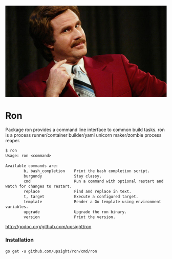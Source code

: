 ![ron](ron.jpg)

# Ron

Package ron provides a command line interface to common build tasks.
ron is a process runner/container builder/yaml unicorn maker/zombie process reaper.


	$ ron
	Usage: ron <command>

	Available commands are:
			b, bash_completion    Print the bash completion script.
			burgundy              Stay classy.
			cmd                   Run a command with optional restart and watch for changes to restart.
			replace               Find and replace in text.
			t, target             Execute a configured target.
			template              Render a Go template using environment variables.
			upgrade               Upgrade the ron binary.
			version               Print the version.

http://godoc.org/github.com/upsight/ron

### Installation

	go get -u github.com/upsight/ron/cmd/ron
